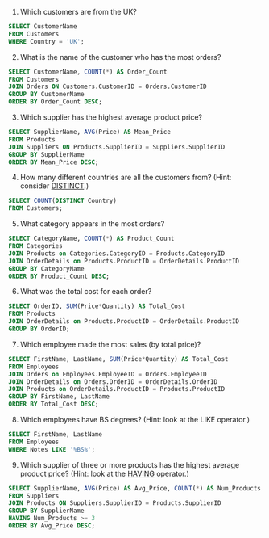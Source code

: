 1. Which customers are from the UK?
```SQL
SELECT CustomerName
FROM Customers
WHERE Country = 'UK';
```
2. What is the name of the customer who has the most orders?
```SQL
SELECT CustomerName, COUNT(*) AS Order_Count
FROM Customers
JOIN Orders ON Customers.CustomerID = Orders.CustomerID
GROUP BY CustomerName
ORDER BY Order_Count DESC;
```

3. Which supplier has the highest average product price?
```SQL
SELECT SupplierName, AVG(Price) AS Mean_Price
FROM Products
JOIN Suppliers ON Products.SupplierID = Suppliers.SupplierID
GROUP BY SupplierName
ORDER BY Mean_Price DESC;
```

4. How many different countries are all the customers from? (Hint: consider [DISTINCT](http://www.w3schools.com/sql/sql_distinct.asp).)
```SQL
SELECT COUNT(DISTINCT Country)
FROM Customers;
```

5. What category appears in the most orders?
```SQL
SELECT CategoryName, COUNT(*) AS Product_Count
FROM Categories
JOIN Products on Categories.CategoryID = Products.CategoryID
JOIN OrderDetails on Products.ProductID = OrderDetails.ProductID
GROUP BY CategoryName
ORDER BY Product_Count DESC;
```

6. What was the total cost for each order?
```SQL
SELECT OrderID, SUM(Price*Quantity) AS Total_Cost
FROM Products
JOIN OrderDetails on Products.ProductID = OrderDetails.ProductID
GROUP BY OrderID;
```

7. Which employee made the most sales (by total price)?
```SQL
SELECT FirstName, LastName, SUM(Price*Quantity) AS Total_Cost
FROM Employees
JOIN Orders on Employees.EmployeeID = Orders.EmployeeID
JOIN OrderDetails on Orders.OrderID = OrderDetails.OrderID
JOIN Products on OrderDetails.ProductID = Products.ProductID
GROUP BY FirstName, LastName
ORDER BY Total_Cost DESC;
```

8. Which employees have BS degrees? (Hint: look at the LIKE operator.)
```SQL
SELECT FirstName, LastName
FROM Employees
WHERE Notes LIKE '%BS%';
```

9. Which supplier of three or more products has the highest average product price? (Hint: look at the [HAVING](http://www.w3schools.com/sql/sql_having.asp) operator.)
```SQL
SELECT SupplierName, AVG(Price) AS Avg_Price, COUNT(*) AS Num_Products
FROM Suppliers
JOIN Products ON Suppliers.SupplierID = Products.SupplierID
GROUP BY SupplierName
HAVING Num_Products >= 3
ORDER BY Avg_Price DESC;
```
